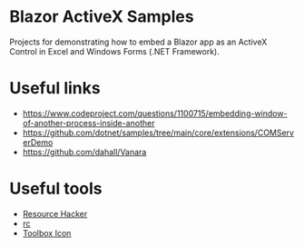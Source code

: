 # Blazor ActiveX Samples

Projects for demonstrating how to embed a Blazor app as an ActiveX Control in Excel
and Windows Forms (.NET Framework).

# Useful links

* https://www.codeproject.com/questions/1100715/embedding-window-of-another-process-inside-another
* https://github.com/dotnet/samples/tree/main/core/extensions/COMServerDemo
* https://github.com/dahall/Vanara

# Useful tools

* [Resource Hacker](http://www.angusj.com/resourcehacker/#download)
* [rc](https://docs.microsoft.com/en-us/windows/win32/menurc/using-rc-the-rc-command-line-)
* [Toolbox Icon](https://social.msdn.microsoft.com/forums/en-US/f178c17c-1218-4011-b9cd-755d33b616d9/toolbox-icon-for-interop-user-control)